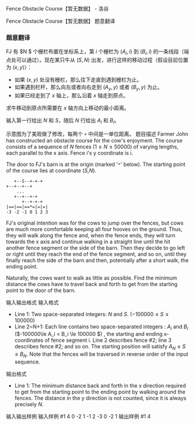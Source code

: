 



Fence Obstacle Course【暂无数据】 - 洛谷














Fence Obstacle Course【暂无数据】
题意翻译
### 题意翻译

FJ 有 $N $ 个栅栏布置在坐标系上，第 $i$ 个栅栏为 $(A_i,i)$ 到 $(B_i,i)$ 的一条线段（端点处可以通过）。现在某只牛从 $(S,N)$ 出发，进行这样的移动过程（假设目前位置为 $(x,y)$）：

- 如果 $(x,y)$ 处没有栅栏，那么往下走直到遇到栅栏为止。
- 如果遇到栏杆，那么向左或者向右走到 $(A_y,y)$ 或者 $(B_y,y)$ 为止。
- 如果已经走到了 $x$ 轴上，那么沿着 $x$ 轴走到原点。

求牛移动到原点所需要在 $x$ 轴方向上移动的最小距离。

输入第一行给出 $N$ 和 $S$，随后 $N$ 行给出 $A_i$ 和 $B_i$。

示意图为了美观做了修改，每两个 `+` 中间是一单位距离。
题目描述
Farmer John has constructed an obstacle course for the cow's enjoyment. The course consists of a sequence of $N$ fences ($1\le N \le 50000$) of varying lengths, each parallel to the x axis. Fence i's y coordinate is i.

The door to FJ's barn is at the origin (marked '`*`' below). The starting point of the course lies at coordinate ($S$,$N$).

```
   +--S--+-+-+
+--+--+--+
    ...
   +--+--+-+
      +--+-+-+
|==|==|==*=|=|=|
-3 -2 -1 0 1 2 3
```

FJ's original intention was for the cows to jump over the fences, but cows are much more comfortable keeping all four hooves on the ground. Thus, they will walk along the fence and, when the fence ends, they will turn towards the x axis and continue walking in a straight line until the hit another fence segment or the side of the barn. Then they decide to go left or right until they reach the end of the fence segment, and so on, until they finally reach the side of the barn and then, potentially after a short walk, the ending point.

Naturally, the cows want to walk as little as possible. Find the minimum distance the cows have to travel back and forth to get from the starting point to the door of the barn.

输入输出格式
输入格式

- Line 1: Two space-separated integers: $N$ and $S$. ($-100000\le S \le 100000$)
- Line 2~N+1: Each line contains two space-separated integers : $A_i$ and $B_i$ ($-100000\le A_i < B_i \le 100000 $) , the starting and ending x-coordinates of fence segment i. Line 2 describes fence #2; line 3 describes fence #2; and so on. The starting position will satisfy $A_N \le S \le B_N$. Note that the fences will be traversed in reverse order of the input sequence.

输出格式

- Line 1: The minimum distance back and forth in the x direction required to get from the starting point to the ending point by walking around the fences. The distance in the y direction is not counted, since it is always precisely $N$.

输入输出样例
输入样例 #1
4 0
-2 1
-1 2
-3 0
-2 1
输出样例 #1
4






